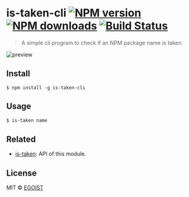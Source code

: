 # is-taken-cli [![NPM version](https://img.shields.io/npm/v/is-taken-cli.svg)](https://npmjs.com/package/is-taken-cli) [![NPM downloads](https://img.shields.io/npm/dm/is-taken-cli.svg)](https://npmjs.com/package/is-taken-cli) [![Build Status](https://img.shields.io/circleci/project/egoist/is-taken-cli/master.svg)](https://circleci.com/gh/egoist/is-taken-cli)

> A simple cli program to check if an NPM package name is taken.

![preview](https://ooo.0o0.ooo/2016/02/15/56c1ead06acea.png)

## Install

```
$ npm install -g is-taken-cli
```

## Usage

```bash
$ is-taken name
```

## Related

- [is-taken](https://github.com/egoist/is-taken): API of this module.

## License

MIT © [EGOIST](https://github.com/egoist)
